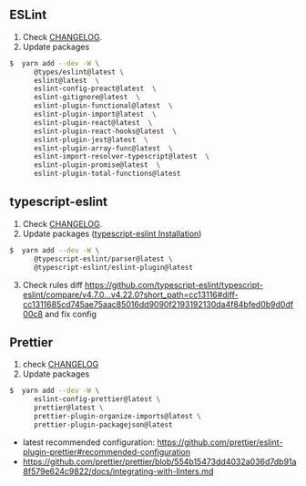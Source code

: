 ## ESLint

1. Check [CHANGELOG](https://github.com/eslint/eslint/blob/master/CHANGELOG.md).
2. Update packages

```bash
$  yarn add --dev -W \
      @types/eslint@latest \
      eslint@latest  \
      eslint-config-preact@latest  \
      eslint-gitignore@latest  \
      eslint-plugin-functional@latest  \
      eslint-plugin-import@latest  \
      eslint-plugin-react@latest  \
      eslint-plugin-react-hooks@latest  \
      eslint-plugin-jest@latest  \
      eslint-plugin-array-func@latest  \
      eslint-import-resolver-typescript@latest  \
      eslint-plugin-promise@latest  \
      eslint-plugin-total-functions@latest
```

## typescript-eslint

1.  Check [CHANGELOG](https://github.com/typescript-eslint/typescript-eslint/blob/master/CHANGELOG.md).
2.  Update packages ([typescript-eslint Installation](https://github.com/typescript-eslint/typescript-eslint/blob/master/docs/getting-started/linting/README.md))

```bash
$  yarn add --dev -W \
      @typescript-eslint/parser@latest \
      @typescript-eslint/eslint-plugin@latest
```

3.  Check rules diff https://github.com/typescript-eslint/typescript-eslint/compare/v4.7.0...v4.22.0?short_path=cc13116#diff-cc1311685cd745ae75aac85016dd9090f2193192130da4f84bfed0b9d0df00c8 and fix config

## Prettier

1.  check [CHANGELOG](https://github.com/prettier/prettier/blob/main/CHANGELOG.md)
2.  Update packages

```bash
$  yarn add --dev -W \
      eslint-config-prettier@latest \
      prettier@latest \
      prettier-plugin-organize-imports@latest \
      prettier-plugin-packagejson@latest
```

-   latest recommended configuration: https://github.com/prettier/eslint-plugin-prettier#recommended-configuration
-   https://github.com/prettier/prettier/blob/554b15473dd4032a036d7db91a8f579e624c9822/docs/integrating-with-linters.md
